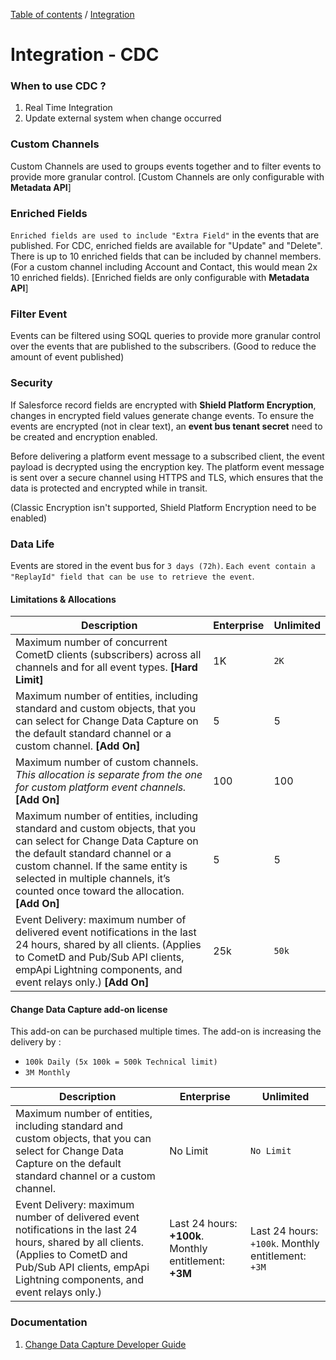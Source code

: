 [Table of contents](../Documentation.md) / [Integration](Integration.md)
# Integration - CDC 

### When to use CDC ?

 1. Real Time Integration
 2. Update external system when change occurred

### Custom Channels
Custom Channels are used to groups events together and to filter events to provide more granular control.
[Custom Channels  are only configurable with **Metadata API**]

### Enriched Fields
`Enriched fields are used to include "Extra Field"` in the events that are published. 
For CDC, enriched fields are available for "Update" and "Delete". There is up to 10 enriched fields that can be included by channel members. (For a custom channel including Account and Contact, this would mean 2x 10 enriched fields).
[Enriched fields are only configurable with **Metadata API**]

### Filter Event
Events can be filtered using SOQL queries to provide more granular control over the events that are published to the subscribers. (Good to reduce the amount of event published)

### Security
If Salesforce record fields are encrypted with **Shield Platform Encryption**, changes in encrypted field values generate change events. To ensure the events are encrypted (not in clear text), an **event bus tenant secret** need to be created and encryption enabled.

Before delivering a platform event message to a subscribed client, the event payload is decrypted using the encryption key. The platform event message is sent over a secure channel using HTTPS and TLS, which ensures that the data is protected and encrypted while in transit.

(Classic Encryption isn't supported, Shield Platform Encryption need to be enabled)


### Data Life
Events are stored in the event bus for `3 days (72h)`. `Each event contain a "ReplayId" field that can be use to retrieve the event`.

#### Limitations & Allocations
| Description | Enterprise  | Unlimited |
|--|--|--|
|Maximum number of concurrent CometD clients (subscribers) across all channels and for all event types. **[Hard Limit]**|  1K| `2K` |  
|Maximum number of entities, including standard and custom objects, that you can select for Change Data Capture on the default standard channel or a custom channel. **[Add On]** |  5| 5 | 
|Maximum number of custom channels. *This allocation is separate from the one for custom platform event channels.* **[Add On]** |  100| 100| 
|Maximum number of entities, including standard and custom objects, that you can select for Change Data Capture on the default standard channel or a custom channel. If the same entity is selected in multiple channels, it’s counted once toward the allocation. **[Add On]** |  5| 5 | 
| Event Delivery: maximum number of delivered event notifications in the last 24 hours, shared by all clients. (Applies to CometD and Pub/Sub API clients, empApi Lightning components, and event relays only.) **[Add On]** |  25k| `50k` | 

#### Change Data Capture add-on license
This add-on can be purchased multiple times. The add-on is increasing the delivery by :
 
 - `100k Daily (5x 100k = 500k Technical limit)`
 - `3M Monthly`
 
| Description | Enterprise  | Unlimited 
|--|--|--|
|Maximum number of entities, including standard and custom objects, that you can select for Change Data Capture on the default standard channel or a custom channel.|  No Limit|`No Limit` |  
| Event Delivery: maximum number of delivered event notifications in the last 24 hours, shared by all clients. (Applies to CometD and Pub/Sub API clients, empApi Lightning components, and event relays only.)|  Last 24 hours: **+100k**. Monthly entitlement: **+3M**| Last 24 hours: `+100k`. Monthly entitlement: `+3M` | 

### Documentation

1. [Change Data Capture Developer Guide](https://developer.salesforce.com/docs/atlas.en-us.change_data_capture.meta/change_data_capture/cdc_intro.htm)
